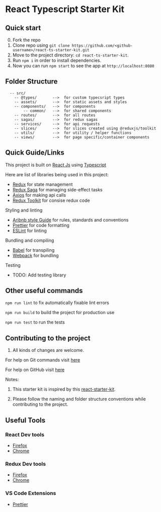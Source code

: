 # React Typescript Starter Kit

## Quick start

0.  Fork the repo
1.  Clone repo using `git clone https://github.com/<github-username>/react-ts-starter-kit.git`
2.  Move to the project directory: `cd react-ts-starter-kit`.<br />
3.  Run `npm i` in order to install dependencies.<br />
4.  Now you can run `npm start` to see the app at `http://localhost:8080`

## Folder Structure

```
  -- src/
    -- @types/       -->  for custom typecsript types
    -- assets/       -->  for static assets and styles
    -- components/   -->  for components
        -- common/   -->  for shared components
    -- routes/       -->  for all routes
    -- sagas/        -->  for redux sagas
    -- services/     -->  for api requests
    -- slices/       -->  for slices created using @reduxjs/toolkit
    -- utils/        -->  for utility / helper functions
    -- views/        -->  for page specific/container components
```

## Quick Guide/Links

This project is built on [React Js](https://reactjs.org/) using [Typescript](https://www.typescriptlang.org/)

Here are list of libraries being used in this project:

- [Redux](https://redux.js.org/) for state management
- [Redux Saga](https://redux-saga.js.org/) for managing side-effect tasks
- [Axios](https://github.com/axios/axios) for making api calls
- [Redux Toolkit](https://redux-toolkit.js.org/) for consise redux code

Styling and linting

- [Aribnb style Guide](https://airbnb.io/javascript/react/) for rules, standards and conventions
- [Prettier](https://prettier.io/) for code formatting
- [ESLint](https://eslint.org/) for linting

Bundling and compiling

- [Babel](https://babeljs.io/) for transpiling
- [Webpack](https://webpack.js.org/) for bundling

Testing

- TODO: Add testing library

## Other useful commands

`npm run lint` to fix automatically fixable lint errors

`npm run build` to build the project for production use

`npm run test` to run the tests

## Contributing to the project

1. All kinds of changes are welcome.

For help on Git commands visit [here](https://git-scm.com/)

For help on GitHub visit [here](https://docs.github.com/en)

Notes:

1.  This starter kit is inspired by this [react-starter-kit](https://github.com/sahilrajthapa/react-starter-kit).

2.  Please follow the naming and folder structure conventions while contributing to the project.

## Useful Tools

### React Dev tools

- [Firefox](https://addons.mozilla.org/en-US/firefox/addon/react-devtools/)
- [Chrome](https://chrome.google.com/webstore/detail/react-developer-tools/fmkadmapgofadopljbjfkapdkoienihi?hl=en)

### Redux Dev tools

- [Firefox](https://addons.mozilla.org/en-US/firefox/addon/reduxdevtools/)
- [Chrome](https://chrome.google.com/webstore/detail/redux-devtools/lmhkpmbekcpmknklioeibfkpmmfibljd?hl=es)

### VS Code Extensions

- [Prettier](https://marketplace.visualstudio.com/items?itemName=esbenp.prettier-vscode)
